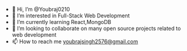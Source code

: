 - 👋 Hi, I’m @Youbraj0210
- 👀 I’m interested in Full-Stack Web Development
- 🌱 I’m currently learning React,MongoDB
- 💞️ I’m looking to collaborate on many open source projects related to web development
- 📫 How to reach me youbrajsingh2576@gmail.com

<!---
Youbraj0210/Youbraj0210 is a ✨ special ✨ repository because its `README.md` (this file) appears on your GitHub profile.
You can click the Preview link to take a look at your changes.
--->
